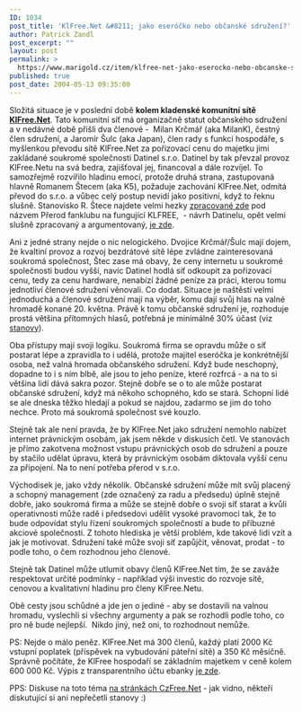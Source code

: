 ```yaml
---
ID: 1034
post_title: 'KlFree.Net &#8211; jako eseróčko nebo občanské sdružení?'
author: Patrick Zandl
post_excerpt: ""
layout: post
permalink: >
  https://www.marigold.cz/item/klfree-net-jako-eserocko-nebo-obcanske-sdruzeni
published: true
post_date: 2004-05-13 09:35:00
---
```

<P>Složitá situace je v poslední době <STRONG>kolem kladenské komunitní sítě </STRONG><A href="http://www.klfree.net/" target=_blank><STRONG>KlFree.Net</STRONG></A>. Tato komunitní síť má organizačně statut občanského sdružení a v nedávné době přišli dva členové -&#160; Milan Krčmář (aka MilanK), čestný člen sdružení, a Jaromír Šulc (aka Japan), člen rady s funkcí hospodáře, s myšlenkou&#160;převodu sítě KlFree.Net za pořizovací cenu do majetku jimi zakládané soukromé společnosti Datinel s.r.o. Datinel by tak převzal provoz KlFree.Netu na svá bedra, zajišťoval jej, financoval a dále rozvíjel. To samozřejmě rozvířilo hladinu emocí, protože druhá strana, zastupovaná hlavně Romanem Štecem (aka K5), požaduje zachování KlFree.Net, odmítá převod do s.r.o. a vůbec celý postup nevidí jako positivní, když to řeknu slušně. Stanovisko R. Štece najdete velmi hezky <A href="http://www.klfree.net/view.php?cisloclanku=2004051001" target=_blank>zpracované zde</A> pod názvem Přerod fanklubu na fungující KLFREE,&#160; - návrh Datinelu, opět velmi slušně zpracovaný a argumentovaný, <A href="http://www.klfree.net/view.php?cisloclanku=2004050205" target=_blank>je zde</A>. </P>
<P>Ani z jedné strany nejde o nic nelogického. Dvojice Krčmář/Šulc mají dojem, že kvaltiní provoz a rozvoj bezdrátové sítě lépe zvládne zainteresovaná soukromá společnost, Štec zase má obavy, že ceny internetu u soukromé společnosti budou vyšší, navíc Datinel hodlá síť odkoupit za pořizovací cenu, tedy za cenu hardware, nenabízí žádné peníze za práci, kterou tomu jednotliví členové sdružení věnovali. Co dodat. Situace je naštěstí velmi jednoduchá a členové sdružení mají na výběr, komu dají svůj hlas na valné hromadě konané 20. května. Právě k tomu občanské sdružení je, rozhoduje prostá většina přítomných hlasů, potřebná je minimálně 30% účast (viz <A href="http://www.klfree.net/view.php?cisloclanku=2003070403" target=_blank>stanovy</A>).</P>
<P>Oba přístupy mají svoji logiku. Soukromá firma se opravdu může o síť postarat lépe a zpravidla to i udělá, protože majitel eseróčka je konkrétnější osoba, než valná hromada občanského sdružení. Když bude neschopný, dopadne to i s ním blbě, ale jsou to jeho peníze, které rozfrcá - a na to si většina lidí dává sakra pozor. Stejně dobře se o to ale může postarat občanské sdružení, když má někoho schopného, kdo se stará. Schopní lidé se ale dneska těžko hledají a pokud se najdou, zadarmo se jim do toho nechce. Proto má soukromá společnost své kouzlo. </P>
<P>Stejně tak ale není pravda, že by KlFree.Net jako sdružení nemohlo nabízet internet právnickým osobám, jak jsem někde v diskusích četl. Ve stanovách je přímo zakotvena možnost vstupu právnických osob do sdružení a pouze by stačilo udělat úpravu, která by právnickým osobám diktovala vyšší cenu za připojení. Na to není potřeba přerod v s.r.o.</P>
<P>Východisek je, jako vždy několik. Občanské sdružení může mít svůj placený a schopný management (zde označený za radu a předsedu) úplně stejně dobře, jako soukromá firma a může se stejně dobře o svoji síť starat a kvůli operativnosti může radě i předsedovi udělit vysoké pravomoci tak, že to bude odpovídat stylu řízení soukromých společností a bude to příbuzné akciové společnosti. Z tohoto hlediska je větší problém, kde takové lidi vzít a jak je motivovat. Sdružení také může svoji síť zapůjčit, věnovat, prodat - to podle toho, o čem rozhodnou jeho členové. </P>
<P>Stejně tak Datinel může utlumit obavy členů KlFree.Net tím, že se zaváže respektovat určité podmínky - například výši investic do rozvoje sítě, cenovou a kvalitativní hladinu pro členy KlFree.Netu. </P>
<P>Obě cesty jsou schůdné a jde jen o jediné - aby se dostavili na valnou hromadu, vyslechli si všechny argumenty a pak se rozhodli podle toho, co pro ně bude nejlepší.&#160; Nikdo jiný, než oni, to rozhodnout nemůže. </P>
<P>PS: Nejde o málo peněz. KlFree.Net má 300 členů, každý platí 2000 Kč vstupní poplatek (příspěvek na vybudování páteřní sítě) a 350 Kč měsíčně. Správně počítáte, že KlFree hospodaří se základním majetkem v ceně kolem 600 000 Kč. Výpis z transparentního účtu ebanky <A href="http://www.ebanka.cz/tran_uct/1248335001.html" target=_blank>je zde</A>.</P>
<P>PPS: Diskuse na toto téma <A href="http://www.czfree.net/forum/showthread.php?s=&amp;postid=89118" target=_blank>na stránkách CzFree.Net</A> - jak vidno, někteří diskutující si ani nepřečetli stanovy :)</P>